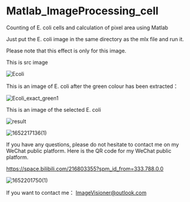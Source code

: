 # Matlab_ImageProcessing_cell

Counting of E. coli cells and calculation of pixel area using Matlab

Just put the E. coli image in the same directory as the mlx file and run it.

Please note that this effect is only for this image.

This is src  image

![Ecoli](https://user-images.githubusercontent.com/102503666/167680566-e9e17980-cbd3-4c2c-8904-bce2b36bc151.png)

This is an image of E. coli after the green colour has been extracted：

![Ecoli_exact_green1](https://user-images.githubusercontent.com/102503666/167681412-b30c8d1c-8fc3-464d-94d8-b2dc1e306600.jpg)

This is an image of the selected E. coli

![result](https://user-images.githubusercontent.com/102503666/167681754-c3b0ad0e-246f-458d-967a-b901164aeb61.jpg)



![1652217136(1)](https://user-images.githubusercontent.com/102503666/167722825-a542e952-4e3b-4903-967f-46b2336d23af.jpg)



If you have any questions, please do not hesitate to contact me on my WeChat public platform. Here is the QR code for my WeChat public platform.

https://space.bilibili.com/216803355?spm_id_from=333.788.0.0

![1652201750(1)](https://user-images.githubusercontent.com/102503666/167682302-dbf7f711-ba68-4df9-a4a4-564022fe6dcb.jpg)

If you want to contact me：  ImageVisioner@outlook.com
